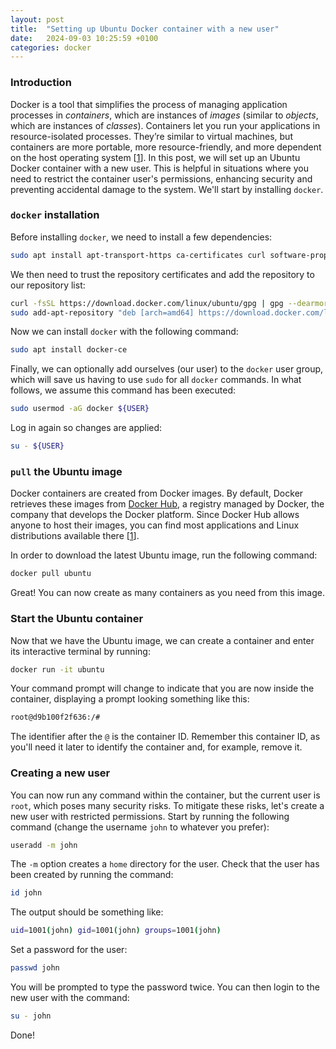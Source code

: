 ```yaml
---
layout: post
title:  "Setting up Ubuntu Docker container with a new user"
date:   2024-09-03 10:25:59 +0100
categories: docker
---
```


### Introduction

Docker is a tool that simplifies the process of managing application processes in _containers_, which are instances of _images_ (similar to _objects_, which are instances of _classes_). Containers let you run your applications in resource-isolated processes. They’re similar to virtual machines, but containers are more portable, more resource-friendly, and more dependent on the host operating system [[1]]. In this post, we will set up an Ubuntu Docker container with a new user. This is helpful in situations where you need to restrict the container user's permissions, enhancing security and preventing accidental damage to the system. We'll start by installing `docker`.

### `docker` installation

Before installing `docker`, we need to install a few dependencies:

```bash
sudo apt install apt-transport-https ca-certificates curl software-properties-common gnupg -y
```

We then need to trust the repository certificates and add the repository to our repository list:

```bash
curl -fsSL https://download.docker.com/linux/ubuntu/gpg | gpg --dearmor | sudo tee /etc/apt/trusted.gpg.d/docker.gpg
sudo add-apt-repository "deb [arch=amd64] https://download.docker.com/linux/ubuntu focal stable"
```

Now we can install `docker` with the following command:

```bash
sudo apt install docker-ce
```

Finally, we can optionally add ourselves (our user) to the `docker` user group, which will save us having to use `sudo` for all `docker` commands. In what follows, we assume this command has been executed:

```bash
sudo usermod -aG docker ${USER}
```

Log in again so changes are applied:

```bash
su - ${USER}
```

### `pull` the Ubuntu image

Docker containers are created from Docker images. By default, Docker retrieves these images from [Docker Hub](https://hub.docker.com/), a registry managed by Docker, the company that develops the Docker platform. Since Docker Hub allows anyone to host their images, you can find most applications and Linux distributions available there [[1]].

In order to download the latest Ubuntu image, run the following command:

```bash
docker pull ubuntu
```

Great! You can now create as many containers as you need from this image.

### Start the Ubuntu container

Now that we have the Ubuntu image, we can create a container and enter its interactive terminal by running:

```bash
docker run -it ubuntu
```

Your command prompt will change to indicate that you are now inside the container, displaying a prompt looking something like this:

```bash
root@d9b100f2f636:/#
```

The identifier after the `@` is the container ID. Remember this container ID, as you'll need it later to identify the container and, for example, remove it. 

### Creating a new user

You can now run any command within the container, but the current user is `root`, which poses many security risks. To mitigate these risks, let's create a new user with restricted permissions. Start by running the following command (change the username `john` to whatever you prefer):

```bash
useradd -m john
``` 

The `-m` option creates a `home` directory for the user. Check that the user has been created by running the command:

```bash
id john
```

The output should be something like:

```bash
uid=1001(john) gid=1001(john) groups=1001(john)
```

Set a password for the user:

```bash
passwd john
```

You will be prompted to type the password twice. You can then login to the new user with the command:

```bash
su - john
```

Done!



  [1]: https://www.digitalocean.com/community/tutorials/how-to-install-and-use-docker-on-ubuntu-20-04
